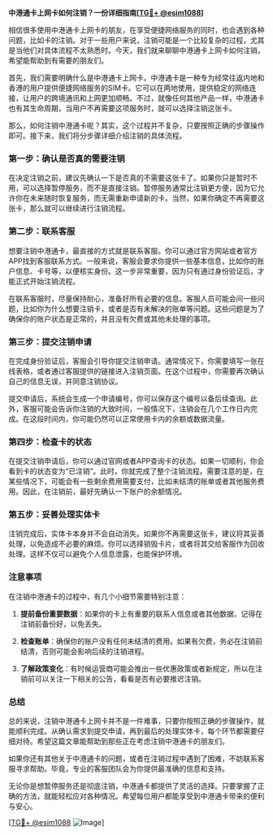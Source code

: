 **中港通卡上网卡如何注销？一份详细指南[[TG💪+ @esim1088](https://t.me/s/esim1088)]**

相信很多使用中港通卡上网卡的朋友，在享受便捷网络服务的同时，也会遇到各种问题，比如卡的注销。对于一些用户来说，注销可能是一个比较复杂的过程，尤其是当他们对具体流程不太熟悉时。今天，我们就来聊聊中港通卡上网卡如何注销，希望能帮助到有需要的朋友们。

首先，我们需要明确什么是中港通卡上网卡。中港通卡是一种专为经常往返内地和香港的用户提供便捷网络服务的SIM卡。它可以在两地使用，提供稳定的网络连接，让用户的跨境通讯和上网更加顺畅。不过，就像任何其他产品一样，中港通卡也有其生命周期，当用户不再需要这项服务时，就可以选择注销这张卡。

那么，如何注销中港通卡呢？其实，这个过程并不复杂，只要按照正确的步骤操作即可。接下来，我们将分步骤详细介绍注销的具体流程。

### **第一步：确认是否真的需要注销**
在决定注销之前，建议先确认一下是否真的不需要这张卡了。如果你只是暂时不用，可以选择暂停服务，而不是直接注销。暂停服务通常比注销更方便，因为它允许你在未来随时恢复服务，而无需重新申请新的卡。当然，如果你确定不再需要这张卡，那么就可以继续进行注销流程。

### **第二步：联系客服**
想要注销中港通卡，最直接的方式就是联系客服。你可以通过官方网站或者官方APP找到客服联系方式。一般来说，客服会要求你提供一些基本信息，比如你的账户信息、卡号等，以便核实身份。这一步非常重要，因为只有通过身份验证后，才能正式开始注销流程。

在联系客服时，尽量保持耐心，准备好所有必要的信息。客服人员可能会问一些问题，比如你为什么想要注销卡，或者是否有未解决的账单等问题。这些问题是为了确保你的账户状态是正常的，并且没有欠费或其他未处理的事项。

### **第三步：提交注销申请**
在完成身份验证后，客服会引导你提交注销申请。通常情况下，你需要填写一张在线表格，或者通过客服提供的链接进入注销页面。在这个过程中，你需要再次确认自己的信息无误，并同意注销协议。

提交申请后，系统会生成一个申请编号，你可以保存这个编号以备后续查询。此外，客服可能会告诉你注销的大致时间，一般情况下，注销会在几个工作日内完成。在这段时间内，你可能仍然可以正常使用卡内的余额或数据流量。

### **第四步：检查卡的状态**
在提交注销申请后，你可以通过官网或者APP查询卡的状态。如果一切顺利，你会看到卡的状态变为“已注销”。此时，你就完成了整个注销流程。需要注意的是，在某些情况下，可能会有一些剩余费用需要支付，比如未结清的账单或者其他服务费用。因此，在注销前，最好先确认一下账户的余额情况。

### **第五步：妥善处理实体卡**
注销完成后，实体卡本身并不会自动消失。如果你不再需要这张卡，建议将其妥善处理，以免造成不必要的麻烦。你可以选择销毁卡片，或者将其交给客服作为回收处理。这样不仅可以避免个人信息泄露，也能保护环境。

### **注意事项**
在注销中港通卡的过程中，有几个小细节需要特别注意：

1. **提前备份重要数据**：如果你的卡上有重要的联系人信息或者其他数据，记得在注销前备份好，以免丢失。
   
2. **检查账单**：确保你的账户没有任何未结清的费用。如果有欠费，务必在注销前结清，否则可能会影响后续的注销进程。

3. **了解政策变化**：有时候运营商可能会推出一些优惠政策或者新规定，所以在注销前可以关注一下相关的公告，看看是否有必要推迟注销。

### **总结**
总的来说，注销中港通卡上网卡并不是一件难事，只要你按照正确的步骤操作，就能顺利完成。从确认需求到提交申请，再到最后的处理实体卡，每个环节都需要仔细对待。希望这篇文章能帮助到那些正在考虑注销中港通卡的朋友们。

如果你还有其他关于中港通卡的问题，或者在注销过程中遇到了困难，不妨联系客服寻求帮助。毕竟，专业的客服团队会为你提供最准确的信息和支持。

无论你是想暂停服务还是彻底注销，中港通卡都提供了灵活的选择。只要掌握了正确的方法，就能轻松应对各种情况。希望每位用户都能享受到中港通卡带来的便利与安心。

[[TG💪+ @esim1088](https://t.me/s/esim1088) ![Image](https://i.postimg.cc/4NQfJmqS/Snipaste-2025-05-13-00-14-12.png)]